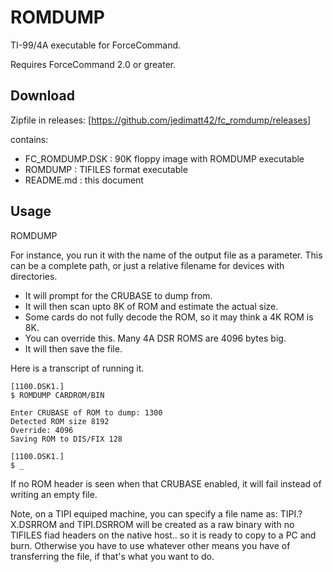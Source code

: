 # ROMDUMP

TI-99/4A executable for ForceCommand.

Requires ForceCommand 2.0 or greater.

## Download

Zipfile in releases: [https://github.com/jedimatt42/fc_romdump/releases]

contains:

- FC_ROMDUMP.DSK : 90K floppy image with ROMDUMP executable
- ROMDUMP : TIFILES format executable
- README.md : this document

## Usage

ROMDUMP <output-filename>

For instance, you run it with the name of the output file as a parameter. This can be
a complete path, or just a relative filename for devices with directories.

- It will prompt for the CRUBASE to dump from.
- It will then scan upto 8K of ROM and estimate the actual size.
- Some cards do not fully decode the ROM, so it may think a 4K ROM is 8K.
- You can override this. Many 4A DSR ROMS are 4096 bytes big.
- It will then save the file.

Here is a transcript of running it.

```
[1100.DSK1.]
$ ROMDUMP CARDROM/BIN

Enter CRUBASE of ROM to dump: 1300
Detected ROM size 8192
Override: 4096
Saving ROM to DIS/FIX 128

[1100.DSK1.]
$ _
```

If no ROM header is seen when that CRUBASE enabled, it will fail instead of writing
an empty file.

Note, on a TIPI equiped machine, you can specify a file name as: TIPI.?X.DSRROM and
TIPI.DSRROM will be created as a raw binary with no TIFILES fiad headers on the 
native host.. so it is ready to copy to a PC and burn.  Otherwise you have to use
whatever other means you have of transferring the file, if that's what you want to do.

